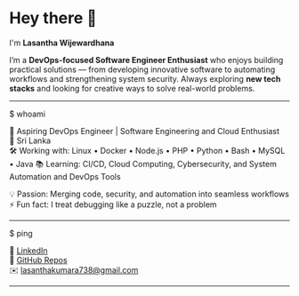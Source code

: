 # Hey there 👋  
I'm **Lasantha Wijewardhana**  

I’m a **DevOps-focused Software Engineer Enthusiast** who enjoys building practical solutions — from developing innovative software to automating workflows and strengthening system security. Always exploring **new tech stacks** and looking for creative ways to solve real-world problems.  

---

$ whoami  

🚀 Aspiring DevOps Engineer | Software Engineering and Cloud Enthusiast  
📍 Sri Lanka  
🛠 Working with: Linux • Docker • Node.js • PHP • Python • Bash • MySQL • Java
📚 Learning: CI/CD, Cloud Computing, Cybersecurity, and System Automation and DevOps Tools

💡 Passion: Merging code, security, and automation into seamless workflows  
⚡ Fun fact: I treat debugging like a puzzle, not a problem  

---

$ ping  

💼 [LinkedIn](http://www.linkedin.com/in/lasantha-wijewardhana/)  
📂 [GitHub Repos](https://github.com/Lasantha201)  
✉️ lasanthakumara738@gmail.com   

---
